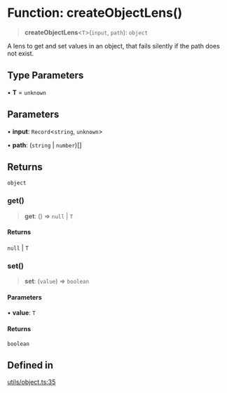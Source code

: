 # Function: createObjectLens()

> **createObjectLens**\<`T`\>(`input`, `path`): `object`

A lens to get and set values in an object, that fails silently if the path does not exist.

## Type Parameters

• **T** = `unknown`

## Parameters

• **input**: `Record`\<`string`, `unknown`\>

• **path**: (`string` \| `number`)[]

## Returns

`object`

### get()

> **get**: () => `null` \| `T`

#### Returns

`null` \| `T`

### set()

> **set**: (`value`) => `boolean`

#### Parameters

• **value**: `T`

#### Returns

`boolean`

## Defined in

[utils/object.ts:35](https://github.com/andreisergiu98/baeta/blob/277f62f15bfdecc05d507a84e60b62e5bc08a747/packages/core/utils/object.ts#L35)
